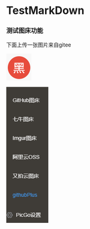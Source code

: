 # TestMarkDown

### 测试图床功能

下面上传一张图片来自gitee



![image-20210206154548492](img/README/image-20210206154548492.png)





![image-20210206154907639](img/README/image-20210206154907639.png)